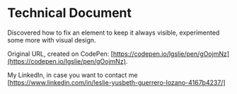 # Technical Document

Discovered how to fix an element to keep it always visible, experimented some more with visual design.

Original URL, created on CodePen: [https://codepen.io/lgslie/pen/gOojmNz](https://codepen.io/lgslie/pen/gOojmNz).

My LinkedIn, in case you want to contact me [https://www.linkedin.com/in/leslie-yusbeth-guerrero-lozano-4167b4237/]